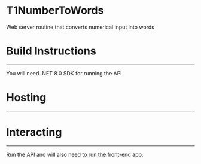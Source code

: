 # T1NumberToWords
Web server routine that converts numerical input into words

# Build Instructions
----
You will need .NET 8.0 SDK for running the API

# Hosting
----

# Interacting
----
Run the API and will also need to run the front-end app.